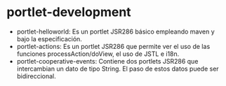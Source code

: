 portlet-development
===================
- portlet-helloworld: Es un portlet JSR286 básico empleando maven y bajo la especificación.
- portlet-actions: Es un portlet JSR286 que permite ver el uso de las funciones processAction/doView, el uso de JSTL e i18n.
- portlet-cooperative-events: Contiene dos portlets JSR286 que intercambian un dato de tipo String. El paso de estos datos puede ser bidireccional.
